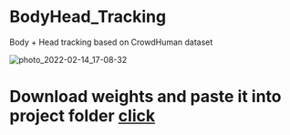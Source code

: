 # BodyHead_Tracking
Body + Head tracking based on CrowdHuman dataset 

![photo_2022-02-14_17-08-32](https://user-images.githubusercontent.com/78854637/153889962-651e7ae5-4206-4e44-ad71-cf313ddf1641.jpg)

# Download weights and paste it into project folder [click](https://drive.google.com/drive/folders/1IqZA6OJZs1tsCPKPZwsoUk3KpA0gO511?usp=sharing)
